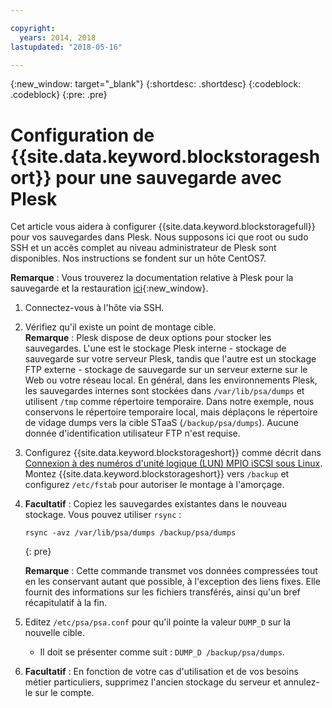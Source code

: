 ```yaml
---

copyright:
  years: 2014, 2018
lastupdated: "2018-05-16"

---
```

{:new_window: target="_blank"}
{:shortdesc: .shortdesc}
{:codeblock: .codeblock}
{:pre: .pre}
 
# Configuration de {{site.data.keyword.blockstorageshort}} pour une sauvegarde avec Plesk

Cet article vous aidera à configurer {{site.data.keyword.blockstoragefull}} pour vos sauvegardes dans Plesk. Nous supposons ici que root ou sudo SSH et un accès complet au niveau administrateur de Plesk sont disponibles. Nos instructions se fondent sur un hôte CentOS7. 

**Remarque** : Vous trouverez la documentation relative à Plesk pour la sauvegarde et la restauration [ici](https://docs.plesk.com/en-US/12.5/administrator-guide/backing-up-and-restoration.59256/){:new_window}.

1. Connectez-vous à l'hôte via SSH.

2. Vérifiez qu'il existe un point de montage cible. <br />
   **Remarque** : Plesk dispose de deux options pour stocker les sauvegardes. L'une est le stockage Plesk interne - stockage de sauvegarde sur votre serveur Plesk, tandis que l'autre est un stockage FTP externe - stockage de sauvegarde sur un serveur externe sur le Web ou votre réseau local. En général, dans les environnements Plesk, les sauvegardes internes sont stockées dans `/var/lib/psa/dumps` et utilisent `/tmp` comme répertoire temporaire. Dans notre exemple, nous conservons le répertoire temporaire local, mais déplaçons le répertoire de vidage dumps vers la cible STaaS (`/backup/psa/dumps`). Aucune donnée d'identification utilisateur FTP n'est requise.
   
3. Configurez {{site.data.keyword.blockstorageshort}} comme décrit dans [Connexion à des numéros d'unité logique (LUN) MPIO iSCSI sous Linux](accessing_block_storage_linux.html). Montez {{site.data.keyword.blockstorageshort}} vers `/backup` et configurez `/etc/fstab` pour autoriser le montage à l'amorçage.

4. **Facultatif** : Copiez les sauvegardes existantes dans le nouveau stockage. Vous pouvez utiliser `rsync` :
   ```
   rsync -avz /var/lib/psa/dumps /backup/psa/dumps
   ```
   {: pre}
    
    **Remarque** : Cette commande transmet vos données compressées tout en les conservant autant que possible, à l'exception des liens fixes. Elle fournit des informations sur les fichiers transférés, ainsi qu'un bref récapitulatif à la fin. 
    
5. Editez `/etc/psa/psa.conf` pour qu'il pointe la valeur `DUMP_D` sur la nouvelle cible. 
    - Il doit se présenter comme suit : `DUMP_D /backup/psa/dumps`. 

6. **Facultatif** : En fonction de votre cas d'utilisation et de vos besoins métier particuliers, supprimez l'ancien stockage du serveur et annulez-le sur le compte.



